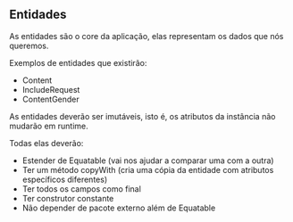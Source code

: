 ## Entidades

As entidades são o core da aplicação, elas representam os dados que nós queremos.

Exemplos de entidades que existirão:

- Content
- IncludeRequest
- ContentGender

As entidades deverão ser imutáveis, isto é, os atributos da instância não mudarão em runtime.

Todas elas deverão:

- Estender de Equatable (vai nos ajudar a comparar uma com a outra)
- Ter um método copyWith (cria uma cópia da entidade com atributos específicos diferentes)
- Ter todos os campos como final
- Ter construtor constante
- Não depender de pacote externo além de Equatable